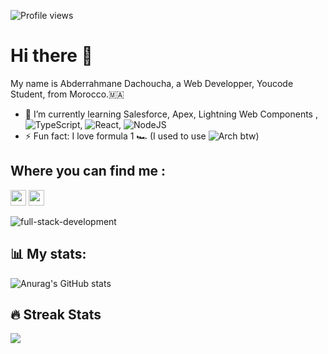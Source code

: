 <link rel="stylesheet" href="https://cdn.jsdelivr.net/gh/devicons/devicon@v2.14.0/devicon.min.css">

![Profile views](https://gpvc.arturio.dev/im-dachoucha)

# Hi there 👋

My name is Abderrahmane Dachoucha, a Web Developper, Youcode Student, from Morocco.🇲🇦 <br />

- 🌱 I’m currently learning Salesforce, Apex, Lightning Web Components , ![TypeScript](https://img.shields.io/badge/typescript-%23007ACC.svg?style=Flat-square&logo=typescript&logoColor=white), ![React](https://img.shields.io/badge/react-%2320232a.svg?style=Flat-square&logo=react&logoColor=%2361DAFB), ![NodeJS](https://img.shields.io/badge/node.js-6DA55F?style=Flat-square&logo=node.js&logoColor=white)
- ⚡ Fun fact: I love formula 1 🏎 (I used to use ![Arch](https://img.shields.io/badge/Arch%20Linux-1793D1?logo=arch-linux&logoColor=fff&style=Flat-square) btw)

## Where you can find me :
<p>
  <a href="https://www.linkedin.com/in/abderrahmane-dachoucha"><img src="https://img.shields.io/badge/linkedin-%230077B5.svg?&style=for-the-badge&logo=linkedin&logoColor=white" height=25></a>
  <a href="https://www.hackerrank.com/abderrahmane7?hr_r=1"><img src="https://img.shields.io/badge/-Hackerrank-2EC866?style=for-the-badge&logo=HackerRank&logoColor=white" height=25></a>
</p>

![full-stack-development](https://user-images.githubusercontent.com/77829205/124051039-9ab94900-da13-11eb-9654-1d79bf3cfe37.gif)

## 📊 **My stats:**

![Anurag's GitHub stats](https://github-readme-stats.vercel.app/api?username=im-dachoucha&show_icons=true&theme=react)

## 🔥 Streak Stats
<img src="https://github-readme-streak-stats.herokuapp.com/?user=im-dachoucha&theme=react" />
